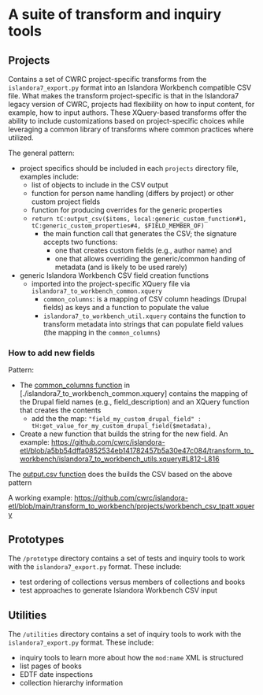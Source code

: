 # A suite of transform and inquiry tools

## Projects

Contains a set of CWRC project-specific transforms from the `islandora7_export.py` format into an Islandora Workbench compatible CSV file. What makes the transform project-specific is that in the Islandora7 legacy version of CWRC, projects had flexibility on how to input content, for example, how to input authors. These XQuery-based transforms offer the ability to include customizations based on project-specific choices while leveraging a common library of transforms where common practices where utilized.

The general pattern:

* project specifics should be included in each `projects` directory file, examples include:
  * list of objects to include in the CSV output
  * function for person name handling (differs by project) or other custom project fields
  * function for producing overrides for the generic properties
  * `return tC:output_csv($items, local:generic_custom_function#1, tC:generic_custom_properties#4, $FIELD_MEMBER_OF)`
    * the main function call that generates the CSV; the signature accepts two functions:
      * one that creates custom fields (e.g., author name) and
      * one that allows overriding the generic/common handing of metadata (and is likely to be used rarely)
* generic Islandora Workbench CSV field creation functions
  * imported into the project-specific XQuery file via `islandora7_to_workbench_common.xquery`
    * `common_columns`: is a mapping of CSV column headings (Drupal fields) as keys and a function to populate the value
    * `islandora7_to_workbench_util.xquery` contains the function to transform metadata into strings that can populate field values (the mapping in the `common_columns`)

### How to add new fields

Pattern:

* The [common_columns function](<https://github.com/cwrc/islandora-etl/blob/749dd4ad7e02346e53301c9edad94c68eade2b11/transform_to_workbench/islandora7_to_workbench_common.xquery#L13-L56>) in [./islandora7_to_workbench_common.xquery] contains the mapping of the Drupal field names (e.g., field_description) and an XQuery function that creates the contents
  * add the the map: `"field_my_custom_drupal_field" : tH:get_value_for_my_custom_drupal_field($metadata),`
* Create a new function that builds the string for the new field. An example: <https://github.com/cwrc/islandora-etl/blob/a5bb54dffa0852534eb141782457b5a30e47c084/transform_to_workbench/islandora7_to_workbench_utils.xquery#L812-L816>

The [output.csv function](https://github.com/cwrc/islandora-etl/blob/a5bb54dffa0852534eb141782457b5a30e47c084/transform_to_workbench/islandora7_to_workbench_common.xquery#L115-L179) does the builds the CSV based on the above pattern

A working example: <https://github.com/cwrc/islandora-etl/blob/main/transform_to_workbench/projects/workbench_csv_tpatt.xquery>

## Prototypes

The `/prototype` directory contains a set of tests and inquiry tools to work with the `islandora7_export.py` format. These include:

* test ordering of collections versus members of collections and books
* test approaches to generate Islandora Workbench CSV input

## Utilities

The `/utilities` directory contains a set of inquiry tools to work with the `islandora7_export.py` format. These include:

* inquiry tools to learn more about how the `mod:name` XML is structured
* list pages of books
* EDTF date inspections
* collection hierarchy information
